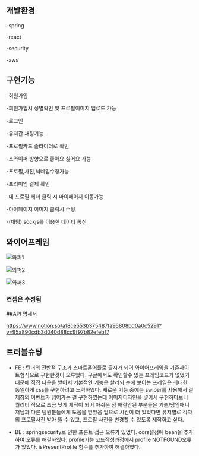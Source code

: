 ## 개발환경 
-spring

-react

-security

-aws



## 구현기능
-회원가입

-회원가입시 성별확인 및 프로필이미지 업로드 가능

-로그인

-유저간 채팅기능

-프로필카드 슬라이더로 확인

-스와이퍼 방향으로 좋아요 싫어요 가능

-프로필,사진,닉네임수정가능

-프리미엄 결제 확인 

-내 프로필 헤더 클릭 시 마이페이지 이동가능

-마이페이지 이미지 클릭시 수정

-(채팅) sockjs를 이용한 데이터 통신

## 와이어프레임
![와퍼1](https://user-images.githubusercontent.com/110403476/190388989-15cf4854-e0f0-4b03-939f-b38906647697.jpg)

![와퍼2](https://user-images.githubusercontent.com/110403476/190389264-49d77fb9-191d-4f6f-b432-a194ed486384.jpg)

![와퍼3](https://user-images.githubusercontent.com/110374433/190414887-0feede25-2fc1-4149-a317-8ba5ae983716.jpg)



### 컨셉은 수정됨 

##API 명세서

https://www.notion.so/a18ce553b375487fa95808bd0a0c5291?v=95a890cdb3d040d88cc9f97b82efebf7 



## 트러블슈팅
  * FE : 틴더의 전반적 구조가 스마트폰어플로 출시가 되어 와이어프레임을 기존사이트형식으로 구현한것이 오류였다.
구글에서도 확인할수 있는 프레임코드가 없었기 때문에 직접 다운을 받아서 기본적인 기능은 살리되 눈에 보이는 프레임은 최대한 동일하게 css를 구현하려고 노력하였다.
새로운 기능 중에는 swiper를 사용해서 결제창의 이벤트가 넘어가는 걸 구현하였는데 이미지디자인을 넣어서
구현하다보니 퀄리티 적으로 조금 낮게 제작이 되어 아쉬운 점
해결안된 부분들은 기술/담임매니저님과 다른 팀원분들에게 도움을 받았음 앞으로 시간이 더 있었다면
유저별로 각자의 프로필사진 받아 뜰 수 있고, 프로필 사진을 변경할 수 있도록 제작하고 싶다.


  * BE : springsecurity로 인한 프론트 접근 오류가 있었다. cors설정에 bean을 추가하여 오류를 해결하였다. profile기능 코드작성과정에서 profile NOTFOUND오류가 있었다.     isPresentProfile 함수를 추가하여 해결하였다.

